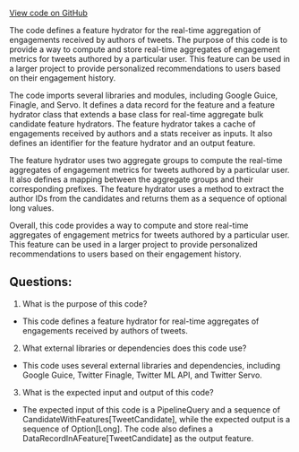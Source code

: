 [View code on GitHub](https://github.com/misbahsy/the-algorithm/home-mixer/server/src/main/scala/com/twitter/home_mixer/functional_component/feature_hydrator/real_time_aggregates/EngagementsReceivedByAuthorRealTimeAggregateFeatureHydrator.scala)

The code defines a feature hydrator for the real-time aggregation of engagements received by authors of tweets. The purpose of this code is to provide a way to compute and store real-time aggregates of engagement metrics for tweets authored by a particular user. This feature can be used in a larger project to provide personalized recommendations to users based on their engagement history.

The code imports several libraries and modules, including Google Guice, Finagle, and Servo. It defines a data record for the feature and a feature hydrator class that extends a base class for real-time aggregate bulk candidate feature hydrators. The feature hydrator takes a cache of engagements received by authors and a stats receiver as inputs. It also defines an identifier for the feature hydrator and an output feature.

The feature hydrator uses two aggregate groups to compute the real-time aggregates of engagement metrics for tweets authored by a particular user. It also defines a mapping between the aggregate groups and their corresponding prefixes. The feature hydrator uses a method to extract the author IDs from the candidates and returns them as a sequence of optional long values.

Overall, this code provides a way to compute and store real-time aggregates of engagement metrics for tweets authored by a particular user. This feature can be used in a larger project to provide personalized recommendations to users based on their engagement history.
## Questions: 
 1. What is the purpose of this code?
- This code defines a feature hydrator for real-time aggregates of engagements received by authors of tweets.

2. What external libraries or dependencies does this code use?
- This code uses several external libraries and dependencies, including Google Guice, Twitter Finagle, Twitter ML API, and Twitter Servo.

3. What is the expected input and output of this code?
- The expected input of this code is a PipelineQuery and a sequence of CandidateWithFeatures[TweetCandidate], while the expected output is a sequence of Option[Long]. The code also defines a DataRecordInAFeature[TweetCandidate] as the output feature.